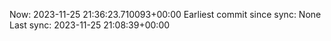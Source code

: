 Now: 2023-11-25 21:36:23.710093+00:00 Earliest commit since sync: None Last sync: 2023-11-25 21:08:39+00:00
